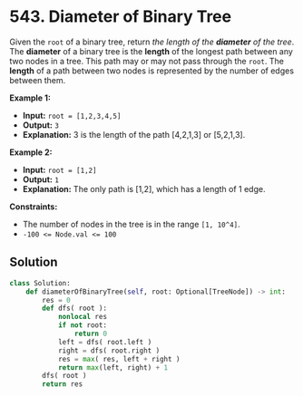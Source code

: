# 543. Diameter of Binary Tree

Given the `root` of a binary tree, return _the length of the_ **_diameter_** _of the tree_. 
The **diameter** of a binary tree is the **length** of the longest path between any two nodes in a tree. This path may or may not pass through the `root`. 
The **length** of a path between two nodes is represented by the number of edges between them.

**Example 1:**
- **Input:** `root = [1,2,3,4,5]`
- **Output:** `3`
- **Explanation:** 3 is the length of the path [4,2,1,3] or [5,2,1,3].

**Example 2:**
- **Input:** `root = [1,2]`
- **Output:** `1`
- **Explanation:** The only path is [1,2], which has a length of 1 edge.

**Constraints:**
* The number of nodes in the tree is in the range `[1, 10^4]`.
* `-100 <= Node.val <= 100`

## Solution
```python
class Solution:
    def diameterOfBinaryTree(self, root: Optional[TreeNode]) -> int:
        res = 0
        def dfs( root ):
            nonlocal res
            if not root:
                return 0
            left = dfs( root.left )
            right = dfs( root.right )
            res = max( res, left + right )
            return max(left, right) + 1
        dfs( root )
        return res
```
```
